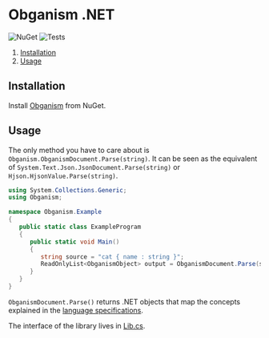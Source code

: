 Obganism .NET
====

![NuGet](https://img.shields.io/nuget/v/Obganism?label=NuGet&logo=nuget)
![Tests](https://github.com/Odepax/obganism-dotnet/workflows/tests/badge.svg)

1. [Installation](#installation)
2. [Usage](#usage)

Installation
----

Install [Obganism](https://www.nuget.org/packages/Obganism/) from NuGet.

Usage
----

The only method you have to care about is `Obganism.ObganismDocument.Parse(string)`. It can be seen as the equivalent of `System.Text.Json.JsonDocument.Parse(string)` or `Hjson.HjsonValue.Parse(string)`.

```cs
using System.Collections.Generic;
using Obganism;

namespace Obganism.Example
{
   public static class ExampleProgram
   {
      public static void Main()
      {
         string source = "cat { name : string }";
         ReadOnlyList<ObganismObject> output = ObganismDocument.Parse(source);
      }
   }
}
```

`ObganismDocument.Parse()` returns .NET objects that map the concepts explained in the [language specifications](https://github.com/Odepax/obganism-lang/wiki).

The interface of the library lives in [Lib.cs](./Obganism/Lib.cs).
